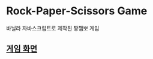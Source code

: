 # Rock-Paper-Scissors Game

바닐라 자바스크립트로 제작된 짱깸뽀 게임

## [게임 화면](https://seongjukang.github.io/rock-paper-scissors/)
